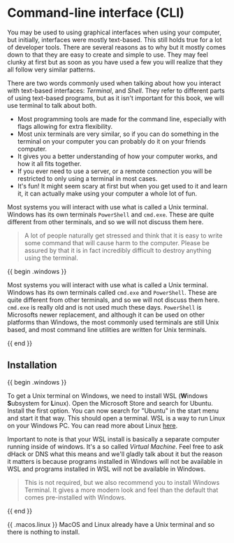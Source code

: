 <!-- > This chapter introduces a lot of terminology, you can find most terms in [the glossary](../glossary.md#command-line-terms). -->

# Command-line interface (CLI)

You may be used to using graphical interfaces when using your computer, but initially, interfaces were mostly text-based. This still holds true for a lot of developer tools. There are several reasons as to why but it mostly comes down to that they are easy to create and simple to use. They may feel clunky at first but as soon as you have used a few you will realize that they all follow very similar patterns.

There are two words commonly used when talking about how you interact with text-based interfaces: _Terminal_, and _Shell_. They refer to different parts of using text-based programs, but as it isn't important for this book, we will use terminal to talk about both.

- Most programming tools are made for the command line, especially with flags allowing for extra flexibility.
- Most unix terminals are very similar, so if you can do something in the terminal on your computer you can probably do it on your friends computer.
- It gives you a better understanding of how your computer works, and how it all fits together.
- If you ever need to use a server, or a remote connection you will be restricted to only using a terminal in most cases.
- It's fun! It might seem scary at first but when you get used to it and learn it, it can actually make using your computer a whole lot of fun.

Most systems you will interact with use what is called a Unix terminal. Windows has its own terminals `PowerShell` and `cmd.exe`. These are quite different from other terminals, and so we will not discuss them here.

> A lot of people naturally get stressed and think that it is easy to write some command that will cause harm to the computer. Please be assured by that it is in fact incredibly difficult to destroy anything using the terminal.

{{ begin .windows }}

Most systems you will interact with use what is called a Unix terminal. Windows has its own terminals called `cmd.exe` and `PowerShell`. These are quite different from other terminals, and so we will not discuss them here. `cmd.exe` is really old and is not used much these days. `PowerShell` is Microsofts newer replacement, and although it can be used on other platforms than Windows, the most commonly used terminals are still Unix based, and most command line utilities are written for Unix terminals.

{{ end }}

## Installation

{{ begin .windows }}

<!-- WSL could be difficult to install on Windows 11 due to execution policies -->
To get a Unix terminal on Windows, we need to install WSL (**W**indows
**S**ubsystem for **L**inux). Open the Microsoft Store and search for Ubuntu.
Install the first option. You can now search for "Ubuntu" in the start menu and
start it that way. This should open a terminal. WSL is a way to run Linux on
your Windows PC. You can read more about Linux [here](../linux.md).

Important to note is that your WSL install is basically a separate computer
running inside of windows. It's a so called _Virtual Machine_.  Feel free to ask
dHack or DNS what this means and we'll gladly talk about it but the reason it
matters is because programs installed in Windows will not be available in WSL
and programs installed in WSL will not be available in Windows. 

> This is not required, but we also recommend you to install Windows Terminal.
> It gives a more modern look and feel than the default that comes pre-installed
> with Windows.

{{ end }}

{{ .macos.linux }}
MacOS and Linux already have a Unix terminal and so there is nothing to install.
